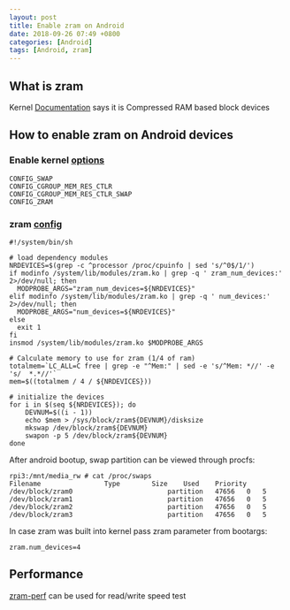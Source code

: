 ```yaml
---
layout: post
title: Enable zram on Android
date: 2018-09-26 07:49 +0800
categories: [Android]
tags: [Android, zram]
---
```


## What is zram
Kernel [Documentation](https://www.kernel.org/doc/Documentation/blockdev/zram.txt) says
it is Compressed RAM based block devices

## How to enable zram on Android devices

### Enable kernel [options](https://source.android.com/devices/tech/perf/low-ram#zram)
```
CONFIG_SWAP
CONFIG_CGROUP_MEM_RES_CTLR
CONFIG_CGROUP_MEM_RES_CTLR_SWAP
CONFIG_ZRAM
```
### zram [config](https://packages.ubuntu.com/bionic/zram-config)
```shell
#!/system/bin/sh

# load dependency modules
NRDEVICES=$(grep -c ^processor /proc/cpuinfo | sed 's/^0$/1/')
if modinfo /system/lib/modules/zram.ko | grep -q ' zram_num_devices:' 2>/dev/null; then
  MODPROBE_ARGS="zram_num_devices=${NRDEVICES}"
elif modinfo /system/lib/modules/zram.ko | grep -q ' num_devices:' 2>/dev/null; then
  MODPROBE_ARGS="num_devices=${NRDEVICES}"
else
  exit 1
fi
insmod /system/lib/modules/zram.ko $MODPROBE_ARGS

# Calculate memory to use for zram (1/4 of ram)
totalmem=`LC_ALL=C free | grep -e "^Mem:" | sed -e 's/^Mem: *//' -e 's/  *.*//'`
mem=$((totalmem / 4 / ${NRDEVICES}))

# initialize the devices
for i in $(seq ${NRDEVICES}); do
    DEVNUM=$((i - 1))
    echo $mem > /sys/block/zram${DEVNUM}/disksize
    mkswap /dev/block/zram${DEVNUM}
    swapon -p 5 /dev/block/zram${DEVNUM}
done
```

After android bootup, swap partition can be viewed through procfs:
```shell
rpi3:/mnt/media_rw # cat /proc/swaps
Filename				Type		Size	Used	Priority
/dev/block/zram0                        partition	47656	0	5
/dev/block/zram1                        partition	47656	0	5
/dev/block/zram2                        partition	47656	0	5
/dev/block/zram3                        partition	47656	0	5
```

In case zram was built into kernel pass zram parameter from bootargs:
```shell
zram.num_devices=4
```

## Performance
[zram-perf](https://android.googlesource.com/platform/system/extras/+/master/zram-perf/)
can be used for read/write speed test
